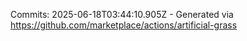 Commits: 2025-06-18T03:44:10.905Z - Generated via https://github.com/marketplace/actions/artificial-grass
<br>
